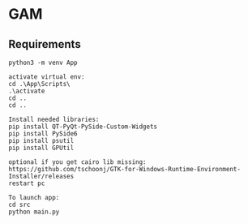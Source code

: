 # GAM
## Requirements
    python3 -m venv App
    
    activate virtual env:
    cd .\App\Scripts\
    .\activate
    cd ..
    cd ..

    Install needed libraries:
    pip install QT-PyQt-PySide-Custom-Widgets
    pip install PySide6
    pip install psutil
    pip install GPUtil

    optional if you get cairo lib missing:
    https://github.com/tschoonj/GTK-for-Windows-Runtime-Environment-Installer/releases
    restart pc

    To launch app:
    cd src
    python main.py
